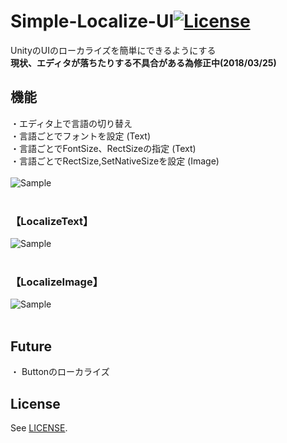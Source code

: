 # Simple-Localize-UI[![License](https://img.shields.io/badge/license-MIT-lightgrey.svg?style=flat)](http://mit-license.org)
UnityのUIのローカライズを簡単にできるようにする<br>
<b>現状、エディタが落ちたりする不具合がある為修正中(2018/03/25)</b>


## 機能
・エディタ上で言語の切り替え<br>
・言語ごとでフォントを設定 (Text)<br>
・言語ごとでFontSize、RectSizeの指定 (Text)<br>
・言語ごとでRectSize,SetNativeSizeを設定 (Image)<br>
<br>
![Sample](https://78.media.tumblr.com/a9d7d43de8369b7e568667577584de74/tumblr_p5q2iuSf9C1u4382eo1_1280.gif "Sample1") <br>
<br>
### 【LocalizeText】
![Sample](https://78.media.tumblr.com/bd50f4d06c70079ac9699f97221cd829/tumblr_p5q2jsyJSN1u4382eo1_400.gif "Sample2") <br>
<br>
### 【LocalizeImage】
![Sample](https://78.media.tumblr.com/3ca8ca7f70e435798329aa5ffc0bbc91/tumblr_p5q2jhTsos1u4382eo1_400.gif "Sample3") <br>
<br>
## Future
・ Buttonのローカライズ
<br>
## License
See [LICENSE](/LICENSE).
